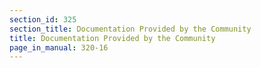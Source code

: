 ```yaml
---
section_id: 325
section_title: Documentation Provided by the Community
title: Documentation Provided by the Community
page_in_manual: 320-16
---
```

